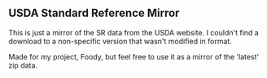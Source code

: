 USDA Standard Reference Mirror
---
This is just a mirror of the SR data from the USDA website.  I couldn't find a download to a non-specific version that wasn't modified in format.

Made for my project, Foody, but feel free to use it as a mirror of the 'latest' zip data.
